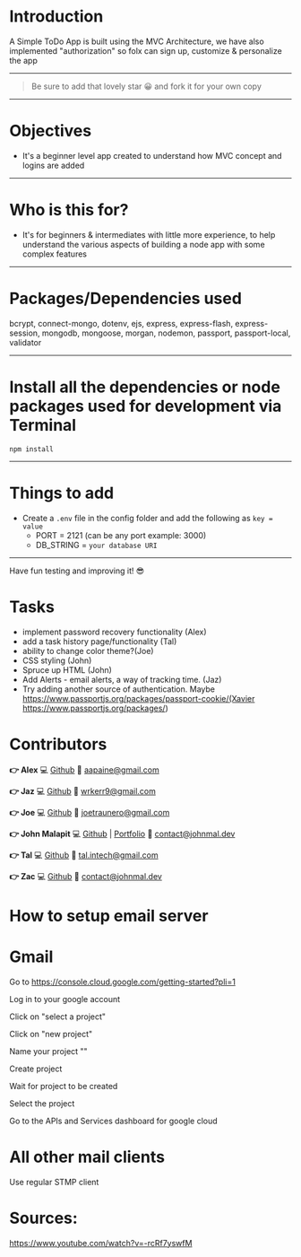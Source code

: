 # Introduction

A Simple ToDo App is built using the MVC Architecture, we have also implemented "authorization" so folx can sign up, customize & personalize the app 

---

> Be sure to add that lovely star 😀 and fork it for your own copy

---

# Objectives

- It's a beginner level app created to understand how MVC concept and logins are added

---

# Who is this for? 

- It's for beginners & intermediates with little more experience, to help understand the various aspects of building a node app with some complex features

---

# Packages/Dependencies used 

bcrypt, connect-mongo, dotenv, ejs, express, express-flash, express-session, mongodb, mongoose, morgan, nodemon, passport, passport-local, validator

---

# Install all the dependencies or node packages used for development via Terminal

`npm install` 

---

# Things to add

- Create a `.env` file in the config folder and add the following as `key = value` 
  - PORT = 2121 (can be any port example: 3000) 
  - DB_STRING = `your database URI` 
 ---
 
 Have fun testing and improving it! 😎
 
 # Tasks
- implement password recovery functionality (Alex)
- add a task history page/functionality (Tal)
- ability to change color theme?(Joe)
- CSS styling (John)
- Spruce up HTML (John)
- Add Alerts - email alerts, a way of tracking time. (Jaz)
- Try adding another source of authentication. Maybe https://www.passportjs.org/packages/passport-cookie/(Xavier https://www.passportjs.org/packages/)

# Contributors

**:point_right: Alex**
:computer: [Github](https://github.com/aapaine07)
:e-mail: [aapaine@gmail.com](mailto:aapaine@gmail.com)

**:point_right: Jaz**
:computer: [Github](https://github.com/jasmine-9000)
:e-mail: [wrkerr9@gmail.com](mailto:wrkerr9@gmail.com)

**:point_right: Joe**
:computer: [Github](https://github.com/joetraunero)
:e-mail: [joetraunero@gmail.com](mailto:joetraunero@gmail.com)

**:point_right: John Malapit**
:computer: [Github](https://github.com/johnmal-dev) | [Portfolio](https://www.johnmal.dev/)
:e-mail: [contact@johnmal.dev](mailto:contact@johnmal.dev)

**:point_right: Tal**
:computer: [Github](https://github.com/TalThatcher)
:e-mail: [tal.intech@gmail.com](mailto:tal.intech@gmail.com)

**:point_right: Zac**
:computer: [Github](https://github.com/johnmal-dev)
:e-mail: [contact@johnmal.dev](mailto:contact@johnmal.dev)

# How to setup email server


# Gmail

Go to https://console.cloud.google.com/getting-started?pli=1

Log in to your google account

Click on "select a project" 

Click on "new project"

Name your project "<name of project>"

Create project

Wait for project to be created

Select the project

Go to the APIs and Services dashboard for google cloud





# All other mail clients

Use regular STMP client


# Sources: 

https://www.youtube.com/watch?v=-rcRf7yswfM

